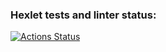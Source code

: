 ### Hexlet tests and linter status:
[![Actions Status](https://github.com/Asela24/layout-designer-project-lvl1/workflows/hexlet-check/badge.svg)](https://github.com/Asela24/layout-designer-project-lvl1/actions)